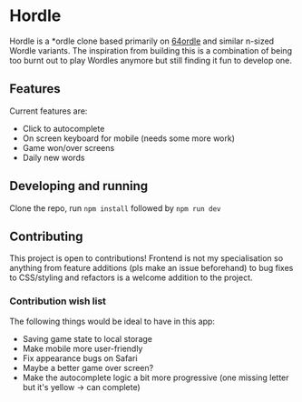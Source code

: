 # Hordle

Hordle is a *ordle clone based primarily on [64ordle](https://64ordle.au/) and similar n-sized Wordle variants. The inspiration from building this is a combination of being too burnt out to play Wordles anymore but still finding it fun to develop one. 


## Features

Current features are:
- Click to autocomplete
- On screen keyboard for mobile (needs some more work)
- Game won/over screens
- Daily new words

## Developing and running
Clone the repo, run `npm install` followed by `npm run dev`

## Contributing
This project is open to contributions! Frontend is not my specialisation so anything from feature additions (pls make an issue beforehand) to bug fixes to CSS/styling and refactors is a welcome addition to the project.

### Contribution wish list
The following things would be ideal to have in this app:
- Saving game state to local storage
- Make mobile more user-friendly
- Fix appearance bugs on Safari
- Maybe a better game over screen?
- Make the autocomplete logic a bit more progressive (one missing letter but it's yellow -> can complete)
